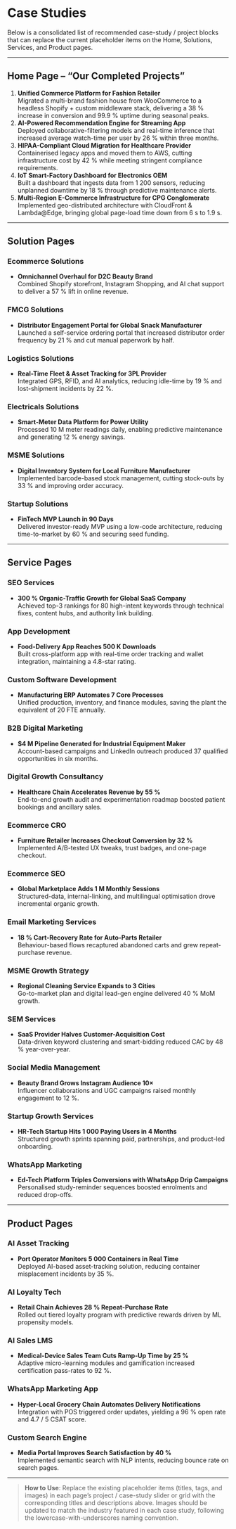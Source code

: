 # Case Studies

Below is a consolidated list of recommended case-study / project blocks that can replace the current placeholder items on the Home, Solutions, Services, and Product pages.

---

## Home Page – “Our Completed Projects”
1. **Unified Commerce Platform for Fashion Retailer**  
   Migrated a multi-brand fashion house from WooCommerce to a headless Shopify + custom middleware stack, delivering a 38 % increase in conversion and 99.9 % uptime during seasonal peaks.
2. **AI-Powered Recommendation Engine for Streaming App**  
   Deployed collaborative-filtering models and real-time inference that increased average watch-time per user by 26 % within three months.
3. **HIPAA-Compliant Cloud Migration for Healthcare Provider**  
   Containerised legacy apps and moved them to AWS, cutting infrastructure cost by 42 % while meeting stringent compliance requirements.
4. **IoT Smart-Factory Dashboard for Electronics OEM**  
   Built a dashboard that ingests data from 1 200 sensors, reducing unplanned downtime by 18 % through predictive maintenance alerts.
5. **Multi-Region E-Commerce Infrastructure for CPG Conglomerate**  
   Implemented geo-distributed architecture with CloudFront & Lambda@Edge, bringing global page-load time down from 6 s to 1.9 s.

---

## Solution Pages

### Ecommerce Solutions
- **Omnichannel Overhaul for D2C Beauty Brand**  
  Combined Shopify storefront, Instagram Shopping, and AI chat support to deliver a 57 % lift in online revenue.

### FMCG Solutions
- **Distributor Engagement Portal for Global Snack Manufacturer**  
  Launched a self-service ordering portal that increased distributor order frequency by 21 % and cut manual paperwork by half.

### Logistics Solutions
- **Real-Time Fleet & Asset Tracking for 3PL Provider**  
  Integrated GPS, RFID, and AI analytics, reducing idle-time by 19 % and lost-shipment incidents by 22 %.

### Electricals Solutions
- **Smart-Meter Data Platform for Power Utility**  
  Processed 10 M meter readings daily, enabling predictive maintenance and generating 12 % energy savings.

### MSME Solutions
- **Digital Inventory System for Local Furniture Manufacturer**  
  Implemented barcode-based stock management, cutting stock-outs by 33 % and improving order accuracy.

### Startup Solutions
- **FinTech MVP Launch in 90 Days**  
  Delivered investor-ready MVP using a low-code architecture, reducing time-to-market by 60 % and securing seed funding.

---

## Service Pages

### SEO Services
- **300 % Organic-Traffic Growth for Global SaaS Company**  
  Achieved top-3 rankings for 80 high-intent keywords through technical fixes, content hubs, and authority link building.

### App Development
- **Food-Delivery App Reaches 500 K Downloads**  
  Built cross-platform app with real-time order tracking and wallet integration, maintaining a 4.8-star rating.

### Custom Software Development
- **Manufacturing ERP Automates 7 Core Processes**  
  Unified production, inventory, and finance modules, saving the plant the equivalent of 20 FTE annually.

### B2B Digital Marketing
- **$4 M Pipeline Generated for Industrial Equipment Maker**  
  Account-based campaigns and LinkedIn outreach produced 37 qualified opportunities in six months.

### Digital Growth Consultancy
- **Healthcare Chain Accelerates Revenue by 55 %**  
  End-to-end growth audit and experimentation roadmap boosted patient bookings and ancillary sales.

### Ecommerce CRO
- **Furniture Retailer Increases Checkout Conversion by 32 %**  
  Implemented A/B-tested UX tweaks, trust badges, and one-page checkout.

### Ecommerce SEO
- **Global Marketplace Adds 1 M Monthly Sessions**  
  Structured-data, internal-linking, and multilingual optimisation drove incremental organic growth.

### Email Marketing Services
- **18 % Cart-Recovery Rate for Auto-Parts Retailer**  
  Behaviour-based flows recaptured abandoned carts and grew repeat-purchase revenue.

### MSME Growth Strategy
- **Regional Cleaning Service Expands to 3 Cities**  
  Go-to-market plan and digital lead-gen engine delivered 40 % MoM growth.

### SEM Services
- **SaaS Provider Halves Customer-Acquisition Cost**  
  Data-driven keyword clustering and smart-bidding reduced CAC by 48 % year-over-year.

### Social Media Management
- **Beauty Brand Grows Instagram Audience 10×**  
  Influencer collaborations and UGC campaigns raised monthly engagement to 12 %.

### Startup Growth Services
- **HR-Tech Startup Hits 1 000 Paying Users in 4 Months**  
  Structured growth sprints spanning paid, partnerships, and product-led onboarding.

### WhatsApp Marketing
- **Ed-Tech Platform Triples Conversions with WhatsApp Drip Campaigns**  
  Personalised study-reminder sequences boosted enrolments and reduced drop-offs.

---

## Product Pages

### AI Asset Tracking
- **Port Operator Monitors 5 000 Containers in Real Time**  
  Deployed AI-based asset-tracking solution, reducing container misplacement incidents by 35 %.

### AI Loyalty Tech
- **Retail Chain Achieves 28 % Repeat-Purchase Rate**  
  Rolled out tiered loyalty program with predictive rewards driven by ML propensity models.

### AI Sales LMS
- **Medical-Device Sales Team Cuts Ramp-Up Time by 25 %**  
  Adaptive micro-learning modules and gamification increased certification pass-rates to 92 %.

### WhatsApp Marketing App
- **Hyper-Local Grocery Chain Automates Delivery Notifications**  
  Integration with POS triggered order updates, yielding a 96 % open rate and 4.7 / 5 CSAT score.

### Custom Search Engine
- **Media Portal Improves Search Satisfaction by 40 %**  
  Implemented semantic search with NLP intents, reducing bounce rate on search pages.

---

> **How to Use**: Replace the existing placeholder items (titles, tags, and images) in each page’s project / case-study slider or grid with the corresponding titles and descriptions above. Images should be updated to match the industry featured in each case study, following the lowercase-with-underscores naming convention.
